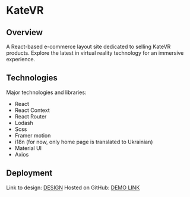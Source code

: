 # KateVR

## Overview

A React-based e-commerce layout site dedicated to selling KateVR products. Explore the latest in virtual reality technology for an immersive experience.

## Technologies

Major technologies and libraries:

- React
- React Context
- React Router
- Lodash
- Scss
- Framer motion
- i18n (for now, only home page is translated to Ukrainian)
- Material UI
- Axios

## Deployment

Link to design: [DESIGN](https://www.figma.com/file/Blpg4iapsI7fRqJeSp6DvK/KatVR-_FE-students?type=design&node-id=1-370&mode=design)
Hosted on GitHub: [DEMO LINK](https://bojkovladislav.github.io/layout_KateVR)
